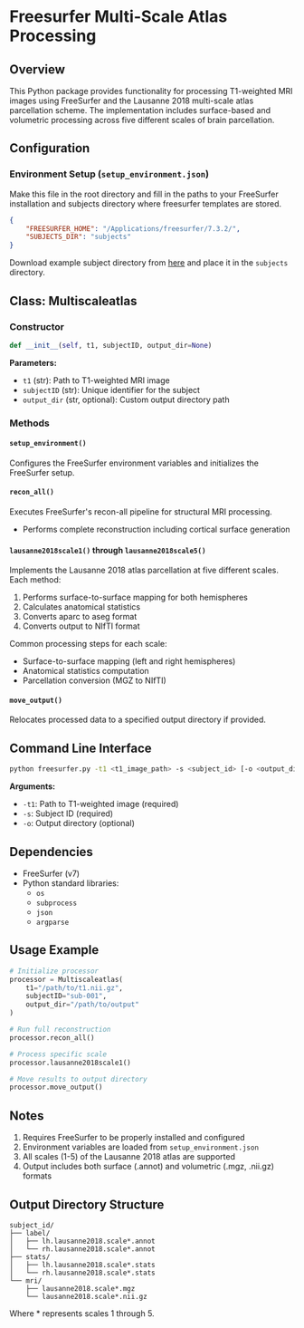 # Freesurfer Multi-Scale Atlas Processing

## Overview
This Python package provides functionality for processing T1-weighted MRI images using FreeSurfer and the Lausanne 2018 multi-scale atlas parcellation scheme. The implementation includes surface-based and volumetric processing across five different scales of brain parcellation.

## Configuration
### Environment Setup (`setup_environment.json`)
Make this file in the root directory and fill in the paths to your FreeSurfer installation and subjects directory where freesurfer templates are stored.

```json
{
    "FREESURFER_HOME": "/Applications/freesurfer/7.3.2/",
    "SUBJECTS_DIR": "subjects"
}
```

Download example subject directory from [here](https://www.dropbox.com/scl/fo/4km2t62of7vq2ojxk6g6t/AOK9sTli7lkXqKK9zADFUV4?rlkey=a5f963omu20x6929k6xnudadx&dl=0) and place it in the `subjects` directory.

## Class: Multiscaleatlas

### Constructor
```python
def __init__(self, t1, subjectID, output_dir=None)
```
**Parameters:**
- `t1` (str): Path to T1-weighted MRI image
- `subjectID` (str): Unique identifier for the subject
- `output_dir` (str, optional): Custom output directory path

### Methods

#### `setup_environment()`
Configures the FreeSurfer environment variables and initializes the FreeSurfer setup.

#### `recon_all()`
Executes FreeSurfer's recon-all pipeline for structural MRI processing.
- Performs complete reconstruction including cortical surface generation

#### `lausanne2018scale1()` through `lausanne2018scale5()`
Implements the Lausanne 2018 atlas parcellation at five different scales. Each method:
1. Performs surface-to-surface mapping for both hemispheres
2. Calculates anatomical statistics
3. Converts aparc to aseg format
4. Converts output to NIfTI format

Common processing steps for each scale:
- Surface-to-surface mapping (left and right hemispheres)
- Anatomical statistics computation
- Parcellation conversion (MGZ to NIfTI)

#### `move_output()`
Relocates processed data to a specified output directory if provided.

## Command Line Interface
```bash
python freesurfer.py -t1 <t1_image_path> -s <subject_id> [-o <output_directory>]
```

**Arguments:**
- `-t1`: Path to T1-weighted image (required)
- `-s`: Subject ID (required)
- `-o`: Output directory (optional)

## Dependencies
- FreeSurfer (v7)
- Python standard libraries:
  - `os`
  - `subprocess`
  - `json`
  - `argparse`

## Usage Example
```python
# Initialize processor
processor = Multiscaleatlas(
    t1="/path/to/t1.nii.gz",
    subjectID="sub-001",
    output_dir="/path/to/output"
)

# Run full reconstruction
processor.recon_all()

# Process specific scale
processor.lausanne2018scale1()

# Move results to output directory
processor.move_output()
```

## Notes
1. Requires FreeSurfer to be properly installed and configured
2. Environment variables are loaded from `setup_environment.json`
3. All scales (1-5) of the Lausanne 2018 atlas are supported
4. Output includes both surface (.annot) and volumetric (.mgz, .nii.gz) formats

## Output Directory Structure
```
subject_id/
├── label/
│   ├── lh.lausanne2018.scale*.annot
│   └── rh.lausanne2018.scale*.annot
├── stats/
│   ├── lh.lausanne2018.scale*.stats
│   └── rh.lausanne2018.scale*.stats
└── mri/
    ├── lausanne2018.scale*.mgz
    └── lausanne2018.scale*.nii.gz
```
Where * represents scales 1 through 5.